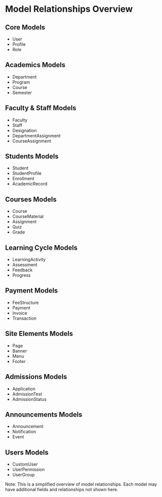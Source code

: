 # Model Relationships Overview

## Core Models
- User
- Profile
- Role

## Academics Models
- Department
- Program
- Course
- Semester

## Faculty & Staff Models
- Faculty
- Staff
- Designation
- DepartmentAssignment
- CourseAssignment

## Students Models
- Student
- StudentProfile
- Enrollment
- AcademicRecord

## Courses Models
- Course
- CourseMaterial
- Assignment
- Quiz
- Grade

## Learning Cycle Models
- LearningActivity
- Assessment
- Feedback
- Progress

## Payment Models
- FeeStructure
- Payment
- Invoice
- Transaction

## Site Elements Models
- Page
- Banner
- Menu
- Footer

## Admissions Models
- Application
- AdmissionTest
- AdmissionStatus

## Announcements Models
- Announcement
- Notification
- Event

## Users Models
- CustomUser
- UserPermission
- UserGroup

Note: This is a simplified overview of model relationships. Each model may have additional fields and relationships not shown here.
